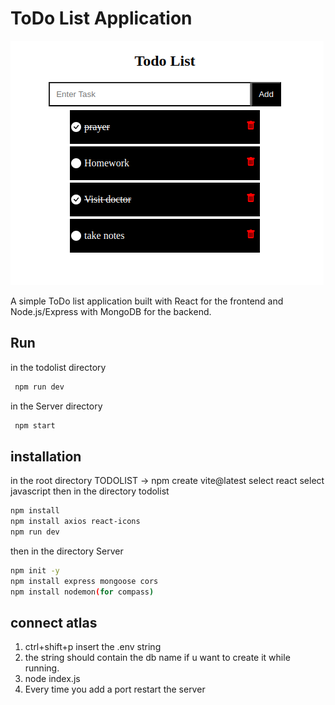 # ToDo List Application

![ToDo List Screenshot](todolist/ss.png)

A simple ToDo list application built with React for the frontend and Node.js/Express with MongoDB for the backend.

## Run

in the todolist directory

```bash
 npm run dev
```

in the Server directory

```bash
 npm start
```

## installation

in the root directory TODOLIST -> npm create vite@latest
select react
select javascript
then in the directory todolist

```bash
npm install
npm install axios react-icons
npm run dev
```

then in the directory Server

```bash
npm init -y
npm install express mongoose cors
npm install nodemon(for compass)
```

## connect atlas

1. ctrl+shift+p insert the .env string
2. the string should contain the db name if u want to create it while running.
3. node index.js
4. Every time you add a port restart the server
